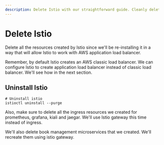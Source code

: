 ```yaml
---
description: Delete Istio with our straightforward guide. Cleanly delete Istio from your system and streamline your setup.
---
```


# Delete Istio

Delete all the resources created by Istio since we'll be re-installing it in a way that will allow Istio to work with AWS application load balancer.

Remember, by default Istio creates an AWS classic load balancer. We can configure Istio to create application load balancer instead of classic load balancer. We'll see how in the next section.


## Uninstall Istio

```
# Uninstall istio
istioctl uninstall --purge
```

Also, make sure to delete all the ingress resources we created for prometheus, grafana, kiali and jaegar. We'll use Istio gateway this time instead of ingress.

We'll also delete book management microservices that we created. We'll recreate them using istio gateway.
